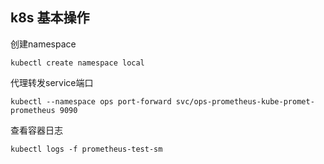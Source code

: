## k8s 基本操作

创建namespace
```
kubectl create namespace local
```

代理转发service端口
```
kubectl --namespace ops port-forward svc/ops-prometheus-kube-promet-prometheus 9090
```

查看容器日志
```
kubectl logs -f prometheus-test-sm
```